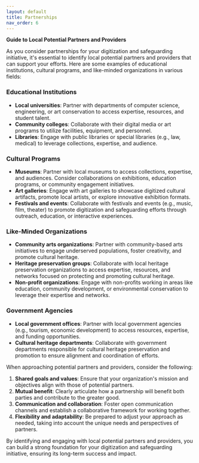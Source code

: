 ```yaml
---
layout: default
title: Partnerships
nav_order: 6
---
```


**Guide to Local Potential Partners and Providers**

As you consider partnerships for your digitization and safeguarding initiative, it's essential to identify local potential partners and providers that can support your efforts. Here are some examples of educational institutions, cultural programs, and like-minded organizations in various fields:

### **Educational Institutions**

* **Local universities**: Partner with departments of computer science, engineering, or art conservation to access expertise, resources, and student talent.
* **Community colleges**: Collaborate with their digital media or art programs to utilize facilities, equipment, and personnel.
* **Libraries**: Engage with public libraries or special libraries (e.g., law, medical) to leverage collections, expertise, and audience.

### **Cultural Programs**

* **Museums**: Partner with local museums to access collections, expertise, and audiences. Consider collaborations on exhibitions, education programs, or community engagement initiatives.
* **Art galleries**: Engage with art galleries to showcase digitized cultural artifacts, promote local artists, or explore innovative exhibition formats.
* **Festivals and events**: Collaborate with festivals and events (e.g., music, film, theater) to promote digitization and safeguarding efforts through outreach, education, or interactive experiences.

### **Like-Minded Organizations**

* **Community arts organizations**: Partner with community-based arts initiatives to engage underserved populations, foster creativity, and promote cultural heritage.
* **Heritage preservation groups**: Collaborate with local heritage preservation organizations to access expertise, resources, and networks focused on protecting and promoting cultural heritage.
* **Non-profit organizations**: Engage with non-profits working in areas like education, community development, or environmental conservation to leverage their expertise and networks.

### **Government Agencies**

* **Local government offices**: Partner with local government agencies (e.g., tourism, economic development) to access resources, expertise, and funding opportunities.
* **Cultural heritage departments**: Collaborate with government departments responsible for cultural heritage preservation and promotion to ensure alignment and coordination of efforts.

When approaching potential partners and providers, consider the following:

1. **Shared goals and values**: Ensure that your organization's mission and objectives align with those of potential partners.
2. **Mutual benefit**: Clearly articulate how a partnership will benefit both parties and contribute to the greater good.
3. **Communication and collaboration**: Foster open communication channels and establish a collaborative framework for working together.
4. **Flexibility and adaptability**: Be prepared to adjust your approach as needed, taking into account the unique needs and perspectives of partners.

By identifying and engaging with local potential partners and providers, you can build a strong foundation for your digitization and safeguarding initiative, ensuring its long-term success and impact.